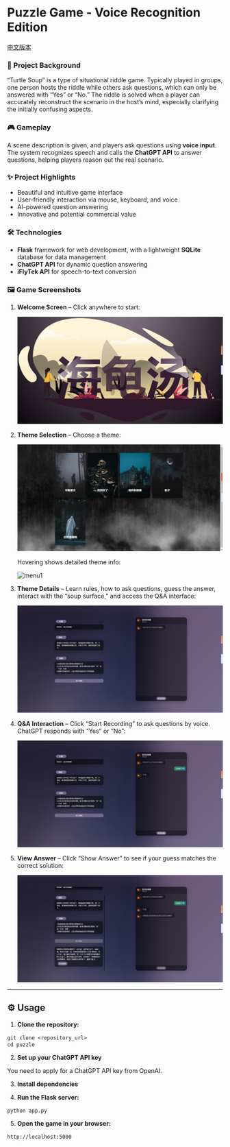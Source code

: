 # Puzzle Game - Voice Recognition Edition

[中文版本](./README_zh.md)

### 🎯 Project Background

“Turtle Soup” is a type of situational riddle game. Typically played in groups, one person hosts the riddle while others ask questions, which can only be answered with “Yes” or “No.” The riddle is solved when a player can accurately reconstruct the scenario in the host’s mind, especially clarifying the initially confusing aspects.

### 🎮 Gameplay

A scene description is given, and players ask questions using **voice input**. The system recognizes speech and calls the **ChatGPT API** to answer questions, helping players reason out the real scenario.

### ✨ Project Highlights

- Beautiful and intuitive game interface
- User-friendly interaction via mouse, keyboard, and voice
- AI-powered question answering
- Innovative and potential commercial value

### 🛠️ Technologies

- **Flask** framework for web development, with a lightweight **SQLite** database for data management
- **ChatGPT API** for dynamic question answering
- **iFlyTek API** for speech-to-text conversion

### 🖼️ Game Screenshots

1. **Welcome Screen** – Click anywhere to start:

   ![welcome](./image/welcome.png)
   
2. **Theme Selection** – Choose a theme:

   ![menu](./image/menu.png)
   
   Hovering shows detailed theme info:
   
   ![menu1](./image/menu1.png)
   
3. **Theme Details** – Learn rules, how to ask questions, guess the answer, interact with the “soup surface,” and access the Q&A interface:

   ![detail](./image/detail.png)
   
4. **Q&A Interaction** – Click “Start Recording” to ask questions by voice. ChatGPT responds with “Yes” or “No”:

   ![detail1](./image/detail1.png)
   
9. **View Answer** – Click “Show Answer” to see if your guess matches the correct solution:

   ![result](./image/result.png)

------

## ⚙️ Usage

1. **Clone the repository:**

```
git clone <repository_url>
cd puzzle
```

2. **Set up your ChatGPT API key**

  You need to apply for a ChatGPT API key from OpenAI.

3. **Install dependencies**

4. **Run the Flask server:**

```
python app.py
```

5. **Open the game in your browser:**

```
http://localhost:5000
```
